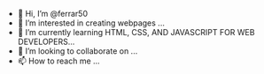 - 👋 Hi, I’m @ferrar50
- 👀 I’m interested in creating webpages ...
- 🌱 I’m currently learning HTML, CSS, AND JAVASCRIPT FOR WEB DEVELOPERS...
- 💞️ I’m looking to collaborate on ...
- 📫 How to reach me ...

<!---
ferrar50/ferrar50 is a ✨ special ✨ repository because its `README.md` (this file) appears on your GitHub profile.
You can click the Preview link to take a look at your changes.
--->
